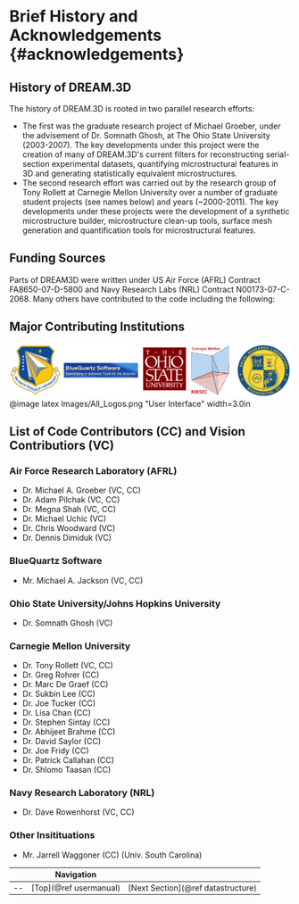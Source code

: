 Brief History and Acknowledgements {#acknowledgements}
========

## History of DREAM.3D ##
The history of DREAM.3D is rooted in two parallel research efforts:  

+ The first was the graduate research project of Michael Groeber, under the advisement of Dr. Somnath Ghosh, at The Ohio State University (2003-2007).  The key developments under this project were the creation of many of DREAM.3D's current filters for reconstructing serial-section experimental datasets, quantifying microstructural features in 3D and generating statistically equivalent microstructures. 
+ The second research effort was carried out by the research group of Tony Rollett at Carnegie Mellon University over a number of graduate student projects (see names below) and years (~2000-2011).  The key developments under these projects were the development of a synthetic microstructure builder, microstructure clean-up tools, surface mesh generation and quantification tools for microstructural features.



## Funding Sources ##
Parts of DREAM3D were written under US Air Force (AFRL) Contract FA8650-07-D-5800 and Navy Research Labs (NRL) Contract N00173-07-C-2068. Many others have contributed to the code including the following:

## Major Contributing Institutions ##
![](Images/All_Logos.png)
@image latex Images/All_Logos.png "User Interface" width=3.0in

## List of Code Contributors (CC) and Vision Contributiors (VC) ###

### Air Force Research Laboratory (AFRL) ###
+ Dr. Michael A. Groeber (VC, CC)
+ Dr. Adam Pilchak (VC, CC)
+ Dr. Megna Shah (VC, CC)
+ Dr. Michael Uchic (VC)
+ Dr. Chris Woodward (VC)
+ Dr. Dennis Dimiduk (VC)

### BlueQuartz Software ###
+ Mr. Michael A. Jackson (VC, CC)

### Ohio State University/Johns Hopkins University ###
+ Dr. Somnath Ghosh (VC)

### Carnegie Mellon University ###
+ Dr. Tony Rollett (VC, CC)
+ Dr. Greg Rohrer (CC)
+ Dr. Marc De Graef (CC)
+ Dr. Sukbin Lee (CC)
+ Dr. Joe Tucker (CC)
+ Dr. Lisa Chan (CC)
+ Dr. Stephen Sintay (CC)
+ Dr. Abhijeet Brahme (CC)
+ Dr. David Saylor (CC)
+ Dr. Joe Fridy (CC)
+ Dr. Patrick Callahan (CC)
+ Dr. Shlomo Taasan (CC)

### Navy Research Laboratory (NRL) ###
+ Dr. Dave Rowenhorst (VC, CC)

### Other Insitituations ###
+ Mr. Jarrell Waggoner (CC) (Univ. South Carolina)

>





|   | Navigation |    |
|----|---------|------|
| --| [Top](@ref usermanual) | [Next Section](@ref datastructure) |